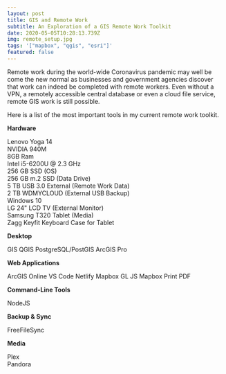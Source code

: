 ```yaml
---
layout: post
title: GIS and Remote Work
subtitle: An Exploration of a GIS Remote Work Toolkit
date: 2020-05-05T10:28:13.739Z
img: remote_setup.jpg
tags: '["mapbox", "qgis", "esri"]'
featured: false
---
```

Remote work during the world-wide Coronavirus pandemic may well be come the new normal as businesses and government agencies discover that work can indeed be completed with remote workers. Even without a VPN, a remotely accessible central database or even a cloud file service, remote GIS work is still possible.

Here is a list of the most important tools in my current remote work toolkit.

**Hardware**

Lenovo Yoga 14\
NVIDIA 940M\
8GB Ram\
Intel i5-6200U @ 2.3 GHz\
256 GB SSD (OS)\
256 GB m.2 SSD (Data Drive)\
5 TB USB 3.0 External (Remote Work Data)\
2 TB WDMYCLOUD (External USB Backup)\
Windows 10\
LG 24" LCD TV (External Monitor)\
Samsung T320 Tablet (Media)\
Zagg Keyfit Keyboard Case for Tablet

**Desktop**

GIS QGIS
PostgreSQL/PostGIS
ArcGIS Pro

**Web Applications**

ArcGIS Online
VS Code
Netlify
Mapbox GL JS
Mapbox Print PDF

**Command-Line Tools**

NodeJS

**Backup & Sync**

FreeFileSync

**Media**

Plex\
Pandora